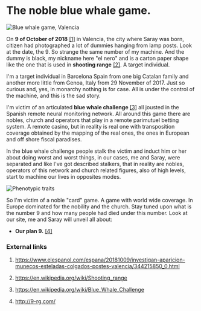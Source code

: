 # The noble blue whale game.

![Blue whale game, Valencia](http://telecomlobby.com/Images/remote_neural_monitoring_network_blue_whale_valenciano.webp)

On **9 of October of 2018** [[1]](https://www.elespanol.com/espana/20181009/investigan-aparicion-munecos-esteladas-colgados-postes-valencia/344215850_0.html) in Valencia, the city where Saray was born, citizen had photographed a lot of dummies hanging from lamp posts. Look at the date, the 9. So strange the same number of my machine. And the dummy is black, my nickname here "el nero" and is a carton paper shape like the one that is used in **shooting range** [[2]](https://en.wikipedia.org/wiki/Shooting_range). A target individual.

I'm a target individual in Barcelona Spain from one big Catalan family and another more little from Genoa, Italy from 29 November of 2017. Just so curious and, yes, in monarchy nothing is for case. All is under the control of the machine, and this is the sad story.

I'm victim of an articulated **blue whale challenge** [[3]](https://en.wikipedia.org/wiki/Blue_Whale_Challenge) all jousted in the Spanish remote neural monitoring network. All around this game there are nobles, church and operators that play in a remote parimutuel betting system. A remote casino, but in reality is real one with transposition coverage obtained by the mapping of the real ones, the ones in European and off shore fiscal paradises. 

In the blue whale challenge people stalk the victim and induct him or her about doing worst and worst things, in our cases, me and Saray, were separated and like I've got described stalkers, that in reality are nobles, operators of this network and church related figures, also of high levels, start to machine our lives in opposites modes.

![Phenotypic traits](http://telecomlobby.com/Images/riccardo_giuntoli_phenotypic_traits.webp)

So I'm victim of a noble "card" game. A game with world wide coverage. In Europe dominated for the nobility and the church. Stay tuned upon what is the number 9 and how many people had died under this number. Look at our site, me and Saray will unveil all about:

- **Our plan 9.** [[4]](http://9-rg.com/)

### External links

1. https://www.elespanol.com/espana/20181009/investigan-aparicion-munecos-esteladas-colgados-postes-valencia/344215850_0.html

2. https://en.wikipedia.org/wiki/Shooting_range

3. https://en.wikipedia.org/wiki/Blue_Whale_Challenge

4. http://9-rg.com/

   